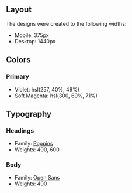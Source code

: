 ## Layout

The designs were created to the following widths:

- Mobile: 375px
- Desktop: 1440px

## Colors

### Primary

- Violet: hsl(257, 40%, 49%)
- Soft Magenta: hsl(300, 69%, 71%)

## Typography

### Headings

- Family: [Poppins](https://fonts.google.com/specimen/Poppins)
- Weights: 400, 600

### Body

- Family: [Open Sans](https://fonts.google.com/specimen/Open+Sans)
- Weights: 400
